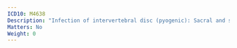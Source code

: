 ```yaml
---
ICD10: M4638
Description: "Infection of intervertebral disc (pyogenic): Sacral and sacrococcygeal region"
Matters: No
Weight: 0
---
```


